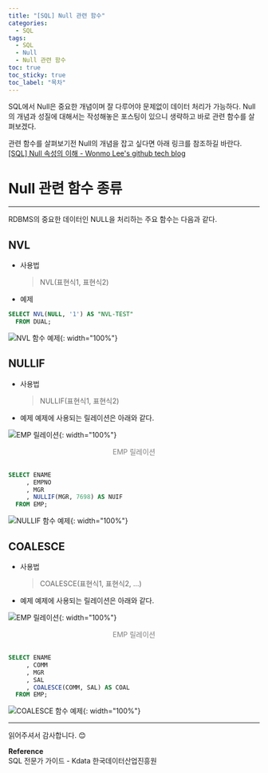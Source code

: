```yaml
---
title: "[SQL] Null 관련 함수"
categories:
  - SQL
tags:
  - SQL
  - Null
  - Null 관련 함수
toc: true
toc_sticky: true
toc_label: "목차"
---
```


SQL에서 Null은 중요한 개념이며 잘 다루어야 문제없이 데이터 처리가 가능하다. Null의 개념과 성질에 대해서는 작성해놓은 포스팅이 있으니 생략하고 바로 관련 함수를 살펴보겠다.

관련 함수를 살펴보기전 Null의 개념을 잡고 싶다면 아래 링크를 참조하길 바란다.  
[[SQL] Null 속성의 이해 - Wonmo Lee's github tech blog](https://wonmolee.github.io/blog/post/sql/understanding-the-null-property/)

# Null 관련 함수 종류
---
RDBMS의 중요한 데이터인 NULL을 처리하는 주요 함수는 다음과 같다.

## NVL
- 사용법
  >NVL(표현식1, 표현식2)

- 예제

```sql
SELECT NVL(NULL, '1') AS "NVL-TEST"
  FROM DUAL;
```

![NVL 함수 예제](/blog/assets/img/posts/20221003/query-example1.png "NVL 함수 예제"){: width="100%"}

## NULLIF
- 사용법
  >NULLIF(표현식1, 표현식2)

- 예제
예제에 사용되는 릴레이션은 아래와 같다.

![EMP 릴레이션](/blog/assets/img/posts/20220925/emp-relation.png "EMP 릴레이션"){: width="100%"}
<div style="color: gray; text-align: center; margin-bottom: 30px;">EMP 릴레이션</div>

```sql
SELECT ENAME
     , EMPNO
     , MGR
     , NULLIF(MGR, 7698) AS NUIF
  FROM EMP;
```

![NULLIF 함수 예제](/blog/assets/img/posts/20221003/query-example2.png "NULLIF 함수 예제"){: width="100%"}

## COALESCE
- 사용법
  >COALESCE(표현식1, 표현식2, ...)

- 예제
예제에 사용되는 릴레이션은 아래와 같다.

![EMP 릴레이션](/blog/assets/img/posts/20220925/emp-relation.png "EMP 릴레이션"){: width="100%"}
<div style="color: gray; text-align: center; margin-bottom: 30px;">EMP 릴레이션</div>

```sql
SELECT ENAME
     , COMM
     , MGR
     , SAL
     , COALESCE(COMM, SAL) AS COAL
  FROM EMP;
```

![COALESCE 함수 예제](/blog/assets/img/posts/20221003/query-example3.png "COALESCE 함수 예제"){: width="100%"}

---

읽어주셔서 감사합니다. 😊 

__Reference__  
SQL 전문가 가이드 - Kdata 한국데이터산업진흥원